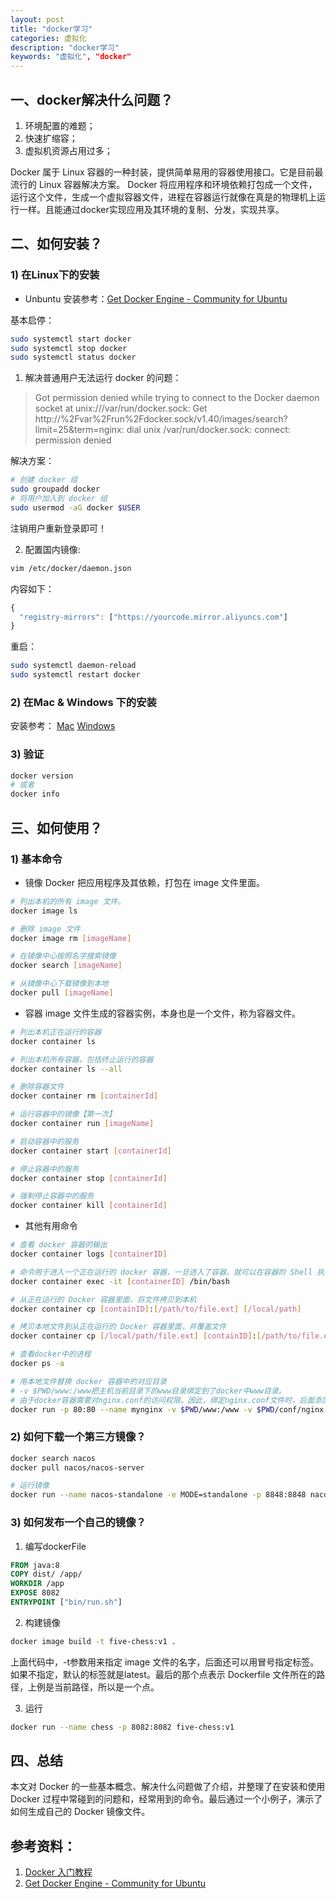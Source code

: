 ```yaml
---
layout: post
title: "docker学习"
categories: 虚拟化
description: "docker学习"
keywords: "虚拟化", "docker"
---
```


## 一、docker解决什么问题？

1) 环境配置的难题；
2) 快速扩缩容；
3) 虚拟机资源占用过多；


Docker 属于 Linux 容器的一种封装，提供简单易用的容器使用接口。它是目前最流行的 Linux 容器解决方案。
Docker 将应用程序和环境依赖打包成一个文件，运行这个文件，生成一个虚拟容器文件，进程在容器运行就像在真是的物理机上运行一样。且能通过docker实现应用及其环境的复制、分发，实现共享。

## 二、如何安装？

### 1) 在Linux下的安装

- Unbuntu
安装参考：[Get Docker Engine - Community for Ubuntu](https://docs.docker.com/install/linux/docker-ce/ubuntu/#install-docker-engine---community-1)

基本启停：
```sh
sudo systemctl start docker
sudo systemctl stop docker
sudo systemctl status docker
```

1) 解决普通用户无法运行 docker 的问题：
> Got permission denied while trying to connect to the Docker daemon socket at unix:///var/run/docker.sock: Get http://%2Fvar%2Frun%2Fdocker.sock/v1.40/images/search?limit=25&term=nginx: dial unix /var/run/docker.sock: connect: permission denied

解决方案：
```sh
# 创建 docker 组
sudo groupadd docker
# 将用户加入到 docker 组
sudo usermod -aG docker $USER
```
注销用户重新登录即可！

2) 配置国内镜像:
```sh
vim /etc/docker/daemon.json
```
内容如下：
```js
{
  "registry-mirrors": ["https://yourcode.mirror.aliyuncs.com"]
}
```
重启：
```sh
sudo systemctl daemon-reload
sudo systemctl restart docker
```

### 2) 在Mac & Windows 下的安装

安装参考：
[Mac](https://docs.docker.com/docker-for-mac/install/)
[Windows](https://docs.docker.com/docker-for-windows/install/)

### 3) 验证

```sh
docker version
# 或者
docker info
```

## 三、如何使用？


### 1) 基本命令

- 镜像
Docker 把应用程序及其依赖，打包在 image 文件里面。
```sh
# 列出本机的所有 image 文件。
docker image ls

# 删除 image 文件
docker image rm [imageName]

# 在镜像中心按照名字搜索镜像
docker search [imageName]

# 从镜像中心下载镜像到本地
docker pull [imageName]
```

- 容器
image 文件生成的容器实例，本身也是一个文件，称为容器文件。
```sh
# 列出本机正在运行的容器
docker container ls

# 列出本机所有容器，包括终止运行的容器
docker container ls --all

# 删除容器文件
docker container rm [containerId]

# 运行容器中的镜像【第一次】
docker container run [imageName]

# 启动容器中的服务
docker container start [containerId]

# 停止容器中的服务
docker container stop [containerId]

# 强制停止容器中的服务
docker container kill [containerId]
```

- 其他有用命令

```sh
# 查看 docker 容器的输出
docker container logs [containerID]

# 命令用于进入一个正在运行的 docker 容器，一旦进入了容器，就可以在容器的 Shell 执行命令了
docker container exec -it [containerID] /bin/bash

# 从正在运行的 Docker 容器里面，将文件拷贝到本机
docker container cp [containID]:[/path/to/file.ext] [/local/path]

# 拷贝本地文件到从正在运行的 Docker 容器里面，并覆盖文件
docker container cp [/local/path/file.ext] [containID]:[/path/to/file.ext]

# 查看docker中的进程
docker ps -a

# 用本地文件替换 docker 容器中的对应目录
# -v $PWD/www:/www把主机当前目录下的www目录绑定到了docker中www目录。
# 由于docker容器需要对nginx.conf的访问权限，因此，绑定nginx.conf文件时，后面添加--privileged=true命令。
docker run -p 80:80 --name mynginx -v $PWD/www:/www -v $PWD/conf/nginx.conf:/etc/nginx/nginx.conf --privileged=true -v $PWD/logs:/www/logs -v $PWD/html:/etc/nginx/html  -d nginx
```




### 2) 如何下载一个第三方镜像？

```sh
docker search nacos
docker pull nacos/nacos-server

# 运行镜像
docker run --name nacos-standalone -e MODE=standalone -p 8848:8848 nacos/nacos-server:latest
```

### 3) 如何发布一个自己的镜像？
1. 编写dockerFile

```dockerfile
FROM java:8
COPY dist/ /app/
WORKDIR /app
EXPOSE 8082
ENTRYPOINT ["bin/run.sh"]
```

   


2. 构建镜像

```sh
docker image build -t five-chess:v1 .
```
上面代码中，-t参数用来指定 image 文件的名字，后面还可以用冒号指定标签。如果不指定，默认的标签就是latest。最后的那个点表示 Dockerfile 文件所在的路径，上例是当前路径，所以是一个点。


3. 运行
```sh
docker run --name chess -p 8082:8082 five-chess:v1
```

## 四、总结

本文对 Docker 的一些基本概念、解决什么问题做了介绍，并整理了在安装和使用 Docker 过程中常碰到的问题和，经常用到的命令。最后通过一个小例子，演示了如何生成自己的 Docker 镜像文件。



## 参考资料：
1. [Docker 入门教程]([link](http://www.ruanyifeng.com/blog/2018/02/docker-tutorial.html))
2. [Get Docker Engine - Community for Ubuntu]([link](https://docs.docker.com/install/linux/docker-ce/ubuntu/#install-docker-engine---community-1))

